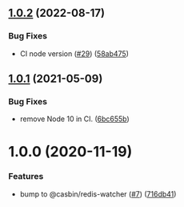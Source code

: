 ## [1.0.2](https://github.com/node-casbin/redis-watcher/compare/v1.0.1...v1.0.2) (2022-08-17)


### Bug Fixes

* CI node version ([#29](https://github.com/node-casbin/redis-watcher/issues/29)) ([58ab475](https://github.com/node-casbin/redis-watcher/commit/58ab47572211c7cfd5e9377fecc880cc1116e5e3))

## [1.0.1](https://github.com/node-casbin/redis-watcher/compare/v1.0.0...v1.0.1) (2021-05-09)


### Bug Fixes

* remove Node 10 in CI. ([6bc655b](https://github.com/node-casbin/redis-watcher/commit/6bc655b4602e60e00bc10a0ae0b4a55e8f776a89))

# 1.0.0 (2020-11-19)


### Features

* bump to @casbin/redis-watcher ([#7](https://github.com/node-casbin/redis-watcher/issues/7)) ([716db41](https://github.com/node-casbin/redis-watcher/commit/716db41bb1f8671f6941b5735bbbaaf0e9eac92c))
